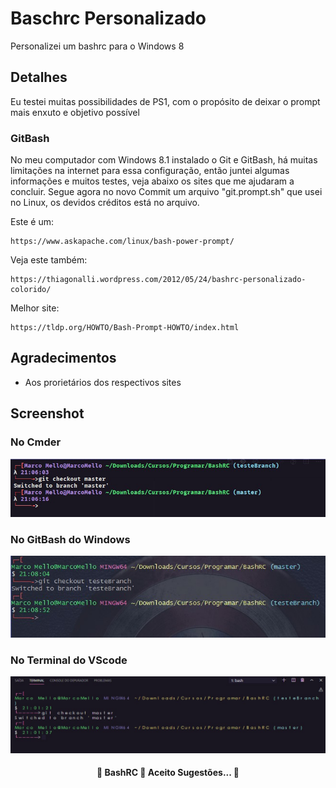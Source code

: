 # Baschrc Personalizado

Personalizei um bashrc para o Windows 8

## Detalhes

Eu testei muitas possibilidades de PS1, com o propósito de deixar o prompt mais enxuto e objetivo possível

### GitBash

No meu computador com Windows 8.1 instalado o Git e GitBash, há muitas limitações na internet para essa configuração, então juntei algumas informações e muitos testes, veja abaixo os sites que me ajudaram a concluir.
Segue agora no novo Commit um arquivo "git.prompt.sh" que usei no Linux, os devidos créditos está no arquivo.

Este é um:

```
https://www.askapache.com/linux/bash-power-prompt/
```

Veja este também:

```
https://thiagonalli.wordpress.com/2012/05/24/bashrc-personalizado-colorido/
```

Melhor site:

```
https://tldp.org/HOWTO/Bash-Prompt-HOWTO/index.html
```

## Agradecimentos

* Aos prorietários dos respectivos sites

## Screenshot

### No Cmder
![](https://github.com/i9Scripts/BashRC/blob/master/Console%20do%20Cmder.jpg)

### No GitBash do Windows
![](https://github.com/i9Scripts/BashRC/blob/master/Console%20do%20GitBash.jpg)

### No Terminal do VScode
![](https://github.com/i9Scripts/BashRC/blob/master/Console%20do%20VScode.jpg)

<!-- Status -->

<h4 align="center"> 
	🚧  BashRC 🚀 Aceito Sugestões...  🚧
</h4> 
